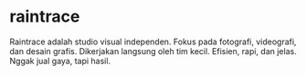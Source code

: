 # raintrace
Raintrace adalah studio visual independen. Fokus pada fotografi, videografi, dan desain grafis. Dikerjakan langsung oleh tim kecil. Efisien, rapi, dan jelas. Nggak jual gaya, tapi hasil.
